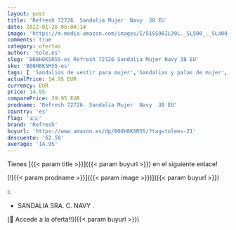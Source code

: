 ```yaml
---
layout: post
title: 'Refresh 72726  Sandalia Mujer  Navy  38 EU'
date: 2022-01-28 06:04:14
image: 'https://m.media-amazon.com/images/I/51SS98IL39L._SL500_._SL400_.jpg'
comments: true
category: ofertas
author: 'tole.es'
slug: 'B08H8KSR55-es Refresh 72726 Sandalia Mujer Navy 38 EU'
sku: 'B08H8KSR55-es'
tags: [ 'Sandalias de vestir para mujer','Sandalias y palas de mujer','Zapatos','Zapatos para mujer','Zapatos y complementos','refresh','sandalia', ]
actualPrice: 14.95 EUR
currency: EUR
price: 14.95
comparePrice: 39.95 EUR
prodname: 'Refresh 72726  Sandalia Mujer  Navy  38 EU'
country: 'es'
flag: '🇪🇸'
brand: 'Refresh'
buyurl: 'https://www.amazon.es/dp/B08H8KSR55/?tag=tolees-21'
descuento: '62.58'
average: '14.95'
---
```


Tienes [{{< param title >}}]({{< param buyurl >}}) en el siguiente enlace!

[![{{< param prodname >}}]({{< param image >}})]({{< param buyurl >}})

ℹ️:

- SANDALIA SRA. C. NAVY .

[🛒 Accede a la oferta!!]({{< param buyurl >}})
